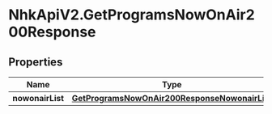 # NhkApiV2.GetProgramsNowOnAir200Response

## Properties

Name | Type | Description | Notes
------------ | ------------- | ------------- | -------------
**nowonairList** | [**GetProgramsNowOnAir200ResponseNowonairList**](GetProgramsNowOnAir200ResponseNowonairList.md) |  | 



